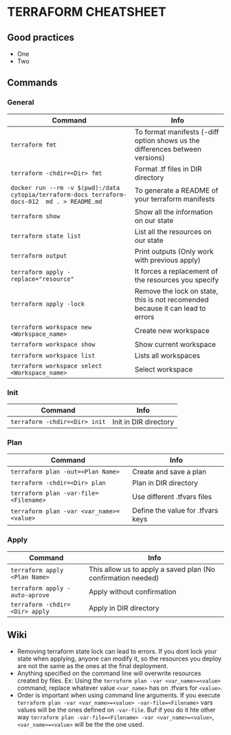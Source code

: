 # TERRAFORM CHEATSHEET

## Good practices

- One
- Two

## Commands

### General

| Command | Info |
|---------|------|
| `terraform fmt` | To format manifests (-diff option shows us the differences between versions) |
| `terraform -chdir=<Dir> fmt` | Format .tf files in DIR directory |
| `docker run --rm -v $(pwd):/data cytopia/terraform-docs terraform-docs-012  md . > README.md` | To generate a README of your terraform manifests |
| `terraform show` | Show all the information on our state |
| `terraform state list` | List all the resources on our state |
| `terraform output`| Print outputs (Only work with previous apply) |
| `terraform apply -replace="resource"` | It forces a replacement of the resources you specify |
| `terraform apply -lock` | Remove the lock on state, this is not recomended because it can lead to errors |
| `terraform workspace new <Workspace_name>` | Create new workspace |
| `terraform workspace show` | Show current workspace |
| `terraform workspace list` | Lists all workspaces |
| `terraform workspace select <Workspace_name>` | Select workspace |

### Init

| Command | Info |
|---------|------|
| `terraform -chdir=<Dir> init` | Init in DIR directory |

### Plan

| Command | Info |
|---------|------|
| `terraform plan -out=<Plan Name>` | Create and save a plan |
| `terraform -chdir=<Dir> plan` | Plan in DIR directory |
| `terraform plan -var-file=<Filename>` | Use different .tfvars files |
| `terraform plan -var <var_name>=<value>` | Define the value for .tfvars keys |

### Apply

| Command | Info |
|---------|------|
| `terraform apply <Plan Name>` | This allow us to apply a saved plan (No confirmation needed) |
| `terraform apply -auto-aprove` | Apply without confirmation |
| `terraform -chdir=<Dir> apply` | Apply in DIR directory |

## Wiki

- Removing terraform state lock can lead to errors. If you dont lock your state when applying, anyone can modify it, so the resources you deploy are not the same as the ones at the final deployment.
- Anything specified on the command line will overwrite resources created by files. Ex: Using the `terraform plan -var <var_name>=<value>` command, replace whatever value `<var_name>` has on .tfvars for `<value>`.
- Order is important when using command line arguments. If you execute `terraform plan -var <var_name>=<value> -var-file=<Filename>` vars values will be the ones defined on `-var-file`. Buf if you do it hte other way `terraform plan -var-file=<Filename> -var <var_name>=<value>`, `<var_name>=<value>` will be the the one used.
